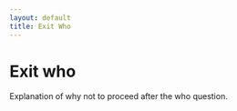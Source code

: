 ```yaml
---
layout: default
title: Exit Who
---
```


# Exit who

Explanation of why not to proceed after the who question.

